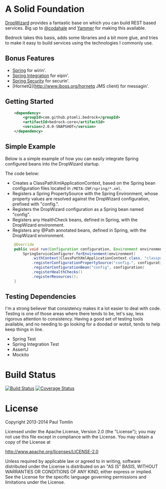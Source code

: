 # A Solid Foundation

[DropWizard](http://dropwizard.io) provides a fantastic base on which you can
build REST based services. Big up to [@codahale](http://github.com/codahale)
and [Yammer](https://www.yammer.com/) for making this available.

Bedrock takes this basis, adds some libraries and a bit more glue, and tries to
make it easy to build services using the technologies I commonly use.

## Bonus Features

 *  [Spring](http://projects.spring.io/spring-framework/) for wirin'.
 *  [Spring Integration](http://projects.spring.io/spring-integration/) for eipin'.
 *  [Spring Security](http://projects.spring.io/spring-security/) for securin'.
 *  [HornetQ](http://www.jboss.org/hornetq JMS client) for messagin'.

## Getting Started

```xml
	<dependency>
		<groupId>com.github.ptomli.bedrock</groupId>
		<artifactId>bedrock-core</artifactId>
		<version>2.0.0-SNAPSHOT</version>
	</dependency>
```

## Simple Example

Below is a simple example of how you can easily integrate Spring configured
beans into the DropWizard startup.

The code below:

 *  Creates a ClassPathXmlApplicationContext, based on the Spring bean
    configuration files located in `/META-INF/spring/*.xml`.
 *  Registers a Spring PropertySource with the Spring Environment, whose
    property values are resolved against the DropWizard configuration,
    prefixed with "config.".
 *  Registers the DropWizard configuration as a Spring bean named "config".
 *  Registers any HealthCheck beans, defined in Spring, with the DropWizard
    environment.
 *  Registers any @Path annotated beans, defined in Spring, with the DropWizard
    environment.

```java
    @Override
    public void run(Configuration configuration, Environment environment) {
        SpringServiceConfigurer.forEnvironment(environment)
            .withContext(ClassPathXmlApplicationContext.class, "classpath:/META-INF/spring/*.xml")
            .registerConfigurationPropertySource("config.", configuration)
            .registerConfigurationBean("config", configuration)
            .registerHealthChecks()
            .registerResources();
    }
```

## Testing Dependencies

I'm a strong believer that consistency makes it a lot easier to deal with code.
Testing is one of those areas where there tends to be, let's say, less rigorous
attention to consistency. Having a good set of testing tools available, and
no needing to go looking for a doodad or wotsit, tends to help keep things in
line.

 *  Spring Test
 *  Spring Integration Test
 *  AssertJ
 *  Mockito

# Build Status

[![Build Status](https://img.shields.io/travis/ptomli/bedrock/master.svg?style=flat)](https://travis-ci.org/ptomli/bedrock)
[![Coverage Status](https://img.shields.io/coveralls/ptomli/bedrock.svg?style=flat)](https://coveralls.io/r/ptomli/bedrock)

# License

Copyright 2013-2014 Paul Tomlin

Licensed under the Apache License, Version 2.0 (the "License");
you may not use this file except in compliance with the License.
You may obtain a copy of the License at

  http://www.apache.org/licenses/LICENSE-2.0

Unless required by applicable law or agreed to in writing, software
distributed under the License is distributed on an "AS IS" BASIS,
WITHOUT WARRANTIES OR CONDITIONS OF ANY KIND, either express or implied.
See the License for the specific language governing permissions and
limitations under the License.
